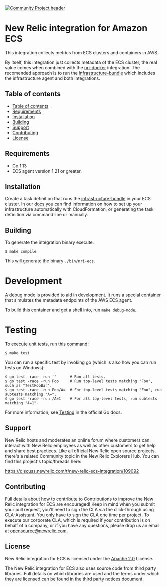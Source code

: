 [![Community Project header](https://github.com/newrelic/open-source-office/raw/master/examples/categories/images/Community_Project.png)](https://github.com/newrelic/open-source-office/blob/master/examples/categories/index.md#community-project)

# New Relic integration for Amazon ECS

This integration collects metrics from ECS clusters and containers in AWS.

By itself, this integration just collects metadata of the ECS cluster, the
real value comes when combined with the [nri-docker][1] integration. The
recomended approach is to run the [infrastructure-bundle][3] which includes the
infrastructure agent and both integrations.

## Table of contents

- [Table of contents](#table-of-contents)
- [Requirements](#requirements)
- [Installation](#installation)
- [Building](#building)
- [Support](#support)
- [Contributing](#contributing)
- [License](#license)

## Requirements

- Go 1.13
- ECS agent version 1.21 or greater.

## Installation

Create a task definition that runs the [infrastructure-bundle][3] in your ECS
cluster. In our [docs][2] you can find information on how to
set up your infrastructure automatically with CloudFormation, or generating the
task definition via command line or manually.

## Building

To generate the integration binary execute:

```
$ make compile
```

This will generate the binary `./bin/nri-ecs`.

# Development

A debug mode is provided to aid in development. It runs a special container
that simulates the metadata endpoints of the AWS ECS agent.

To build this container and get a shell into, run `make debug-mode`.

# Testing

To execute unit tests, run this command:

```
$ make test
```

You can run a specific test by invoking go (which is also how you can run tests on Windows):

```
$ go test -race -run ''      # Run all tests.
$ go test -race -run Foo     # Run top-level tests matching "Foo", such as "TestFooBar".
$ go test -race -run Foo/A=  # For top-level tests matching "Foo", run subtests matching "A=".
$ go test -race -run /A=1    # For all top-level tests, run subtests matching "A=1".
```

For more information, see [Testing][4] in the official Go docs.

## Support

New Relic hosts and moderates an online forum where customers can interact with
New Relic employees as well as other customers to get help and share best
practices. Like all official New Relic open source projects, there's a related
Community topic in the New Relic Explorers Hub. You can find this project's
topic/threads here:

https://discuss.newrelic.com/t/new-relic-ecs-integration/109092

## Contributing
Full details about how to contribute to
Contributions to improve the New Relic integration for ECS are encouraged! Keep
in mind when you submit your pull request, you'll need to sign the CLA via the
click-through using CLA-Assistant. You only have to sign the CLA one time per
project.
To execute our corporate CLA, which is required if your contribution is on
behalf of a company, or if you have any questions, please drop us an email at
opensource@newrelic.com.

## License
New Relic integration for ECS is licensed under the [Apache
2.0](http://apache.org/licenses/LICENSE-2.0.txt) License.

The New Relic integration for ECS also uses source code from third party
libraries. Full details on which libraries are used and the terms under which
they are licensed can be found in the third party notices document.

[1]: https://github.com/newrelic/nri-docker
[2]: https://docs.newrelic.com/docs/integrations/elastic-container-service-integration/installation/install-ecs-integration
[3]: https://github.com/newrelic/infrastructure-bundle/blob/master/build/versions#L26
[4]: https://golang.org/pkg/testing/
